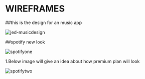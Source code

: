 # WIREFRAMES

##this is the design for an music app


![jed-musicdesign](https://user-images.githubusercontent.com/42216529/118124356-1a169d00-b413-11eb-8692-2774afc23f48.png)


##spotify new look


![spotifyone](https://user-images.githubusercontent.com/42216529/118124385-21d64180-b413-11eb-8645-a40db4cec00d.png)

1.Below image will give an idea about how premium plan will look

![spotifytwo](https://user-images.githubusercontent.com/42216529/118124405-28fd4f80-b413-11eb-9281-b5661f086f83.png)
